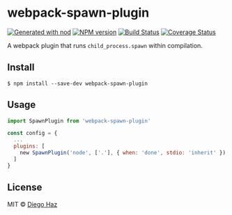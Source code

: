 # webpack-spawn-plugin

[![Generated with nod](https://img.shields.io/badge/generator-nod-2196F3.svg?style=flat-square)](https://github.com/diegohaz/nod)
[![NPM version](https://img.shields.io/npm/v/webpack-spawn-plugin.svg?style=flat-square)](https://npmjs.org/package/webpack-spawn-plugin)
[![Build Status](https://img.shields.io/travis/diegohaz/webpack-spawn-plugin/master.svg?style=flat-square)](https://travis-ci.org/diegohaz/webpack-spawn-plugin) [![Coverage Status](https://img.shields.io/codecov/c/github/diegohaz/webpack-spawn-plugin/master.svg?style=flat-square)](https://codecov.io/gh/diegohaz/webpack-spawn-plugin/branch/master)

A webpack plugin that runs `child_process.spawn` within compilation.

## Install

    $ npm install --save-dev webpack-spawn-plugin

## Usage

```js
import SpawnPlugin from 'webpack-spawn-plugin'

const config = {
  ...
  plugins: [
    new SpawnPlugin('node', ['.'], { when: 'done', stdio: 'inherit' }) // default values for `when` and `stdio`
  ]
}
```

## License

MIT © [Diego Haz](https://github.com/diegohaz)
